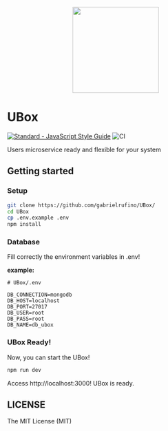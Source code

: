 <p align="center">
  <img src="./public/logo.png" width="200"/>
</p>

# UBox

[![Standard - JavaScript Style Guide](https://img.shields.io/badge/code%20style-standard-brightgreen.svg)](https://standardjs.com/)
![CI](https://github.com/gabrielrufino/UBox/workflows/ci/badge.svg)

Users microservice ready and flexible for your system

## Getting started

### Setup

```bash
git clone https://github.com/gabrielrufino/UBox/
cd UBox
cp .env.example .env
npm install
```

### Database

Fill correctly the environment variables in .env!

**example:**

```env
# UBox/.env

DB_CONNECTION=mongodb
DB_HOST=localhost
DB_PORT=27017
DB_USER=root
DB_PASS=root
DB_NAME=db_ubox
```

### UBox Ready!

Now, you can start the UBox!

```bash
npm run dev
```

Access http://localhost:3000! UBox is ready.

## LICENSE

The MIT License (MIT)
